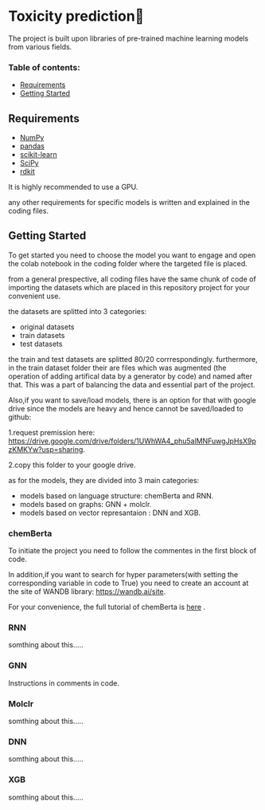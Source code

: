 ﻿# Toxicity prediction🧪

The project is built upon libraries of pre-trained machine learning models from various fields.

### Table of contents:

- [Requirements](#requirements)
- [Getting Started](#getting-started)

## Requirements
- [NumPy](https://numpy.org/)
- [pandas](http://pandas.pydata.org/)
- [scikit-learn](https://scikit-learn.org/stable/)
- [SciPy](https://www.scipy.org/)
- [rdkit](https://www.rdkit.org/)

It is highly recommended to use a GPU.

any other requirements for specific models is written and explained in the coding files.

## Getting Started
To get started you need to choose the model you want to engage and open the colab notebook in the coding folder where the targeted file is placed.

from a general prespective, all coding files have the same chunk of code of importing the datasets which are placed in this repository project for your convenient use.

the datasets are splitted into 3 categories:
- original datasets
- train datasets
- test datasets

the train and test datasets are splitted 80/20 corrrespondingly. furthermore, in the train dataset folder their are files which was augmented (the operation of adding artifical data by a generator by code) and named after that. This was a part of balancing the data and essential part of the project. 

Also,if you want to save/load models, there is an option for that with google drive since the models are heavy and hence cannot be saved/loaded to github:

1.request premission here: https://drive.google.com/drive/folders/1UWhWA4_phu5alMNFuwgJpHsX9pzKMKYw?usp=sharing.

2.copy this folder to your google drive.

as for the models, they are divided into 3 main categories:
- models based on language structure: chemBerta and RNN.
- models based on graphs: GNN + molclr.
- models based on vector represantaion : DNN and XGB.
  
### chemBerta
To initiate the project you need to follow the commentes in the first block of code.

In addition,if you want to search for hyper parameters(with setting the corresponding variable in code to True) you need to create an account at the site of WANDB library: https://wandb.ai/site.

For your convenience, the full tutorial of chemBerta is [here](https://github.com/deepchem/deepchem/blob/master/examples/tutorials/Transfer_Learning_With_ChemBERTa_Transformers.ipynb) .



### RNN
somthing about this.....

### GNN
Instructions in comments in code.

### Molclr
somthing about this.....

### DNN
somthing about this.....

### XGB
somthing about this.....





  
